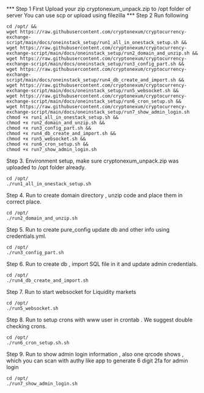 *** Step 1
First Upload your zip cryptonexum_unpack.zip to /opt folder of server
You can use scp or upload using filezilla
*** Step 2
Run following
```
cd /opt/ &&
wget https://raw.githubusercontent.com/cryptonexum/cryptocurrency-exchange-script/main/docs/oneinstack_setup/run1_all_in_onestack_setup.sh &&
wget https://raw.githubusercontent.com/cryptonexum/cryptocurrency-exchange-script/main/docs/oneinstack_setup/run2_domain_and_unzip.sh &&
wget https://raw.githubusercontent.com/cryptonexum/cryptocurrency-exchange-script/main/docs/oneinstack_setup/run3_config_part.sh &&
wget https://raw.githubusercontent.com/cryptonexum/cryptocurrency-exchange-script/main/docs/oneinstack_setup/run4_db_create_and_import.sh &&
wget https://raw.githubusercontent.com/cryptonexum/cryptocurrency-exchange-script/main/docs/oneinstack_setup/run5_websocket.sh &&
wget https://raw.githubusercontent.com/cryptonexum/cryptocurrency-exchange-script/main/docs/oneinstack_setup/run6_cron_setup.sh &&
wget https://raw.githubusercontent.com/cryptonexum/cryptocurrency-exchange-script/main/docs/oneinstack_setup/run7_show_admin_login.sh
chmod +x run1_all_in_onestack_setup.sh &&
chmod +x run2_domain_and_unzip.sh &&
chmod +x run3_config_part.sh &&
chmod +x run4_db_create_and_import.sh &&
chmod +x run5_websocket.sh &&
chmod +x run6_cron_setup.sh &&
chmod +x run7_show_admin_login.sh
```

Step 3.
Environment setup, make sure cryptonexum_unpack.zip was uploaded to /opt folder already.
```
cd /opt/
./run1_all_in_onestack_setup.sh
```

Step 4.
Run to create domain directory , unzip code and place them in correct place.
```
cd /opt/
./run2_domain_and_unzip.sh
```


Step 5.
Run to create pure_config update db and other info using credentials.yml.
```
cd /opt/
./run3_config_part.sh
```

Step 6.
Run to create db , import SQL file in it and update admin credentials.
```
cd /opt/
./run4_db_create_and_import.sh
```


Step 7.
Run to start websocket for Liquidity markets
```
cd /opt/
./run5_websocket.sh
```

Step 8.
Run to setup crons with www user in crontab . We suggest double checking crons.
```
cd /opt/
./run6_cron_setup.sh.sh
```

Step 9.
Run to show admin login information , also one qrcode shows , which you can scan with authy like app to generate 6 digit 2fa for admin login

```
cd /opt/
./run7_show_admin_login.sh
```
